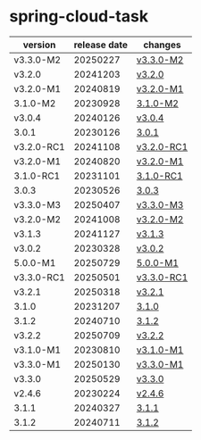 # spring-cloud-task	


|version|release date|changes|
|---|---|---|
|v3.3.0-M2|20250227|[v3.3.0-M2](./v3.3.0-M2-20250227.md)|
|v3.2.0|20241203|[v3.2.0](./v3.2.0-20241203.md)|
|v3.2.0-M1|20240819|[v3.2.0-M1](./v3.2.0-M1-20240819.md)|
|3.1.0-M2|20230928|[3.1.0-M2](./3.1.0-M2-20230928.md)|
|v3.0.4|20240126|[v3.0.4](./v3.0.4-20240126.md)|
|3.0.1|20230126|[3.0.1](./3.0.1-20230126.md)|
|v3.2.0-RC1|20241108|[v3.2.0-RC1](./v3.2.0-RC1-20241108.md)|
|v3.2.0-M1|20240820|[v3.2.0-M1](./v3.2.0-M1-20240820.md)|
|3.1.0-RC1|20231101|[3.1.0-RC1](./3.1.0-RC1-20231101.md)|
|3.0.3|20230526|[3.0.3](./3.0.3-20230526.md)|
|v3.3.0-M3|20250407|[v3.3.0-M3](./v3.3.0-M3-20250407.md)|
|v3.2.0-M2|20241008|[v3.2.0-M2](./v3.2.0-M2-20241008.md)|
|v3.1.3|20241127|[v3.1.3](./v3.1.3-20241127.md)|
|v3.0.2|20230328|[v3.0.2](./v3.0.2-20230328.md)|
|5.0.0-M1|20250729|[5.0.0-M1](./5.0.0-M1-20250729.md)|
|v3.3.0-RC1|20250501|[v3.3.0-RC1](./v3.3.0-RC1-20250501.md)|
|v3.2.1|20250318|[v3.2.1](./v3.2.1-20250318.md)|
|3.1.0|20231207|[3.1.0](./3.1.0-20231207.md)|
|3.1.2|20240710|[3.1.2](./3.1.2-20240710.md)|
|v3.2.2|20250709|[v3.2.2](./v3.2.2-20250709.md)|
|v3.1.0-M1|20230810|[v3.1.0-M1](./v3.1.0-M1-20230810.md)|
|v3.3.0-M1|20250130|[v3.3.0-M1](./v3.3.0-M1-20250130.md)|
|v3.3.0|20250529|[v3.3.0](./v3.3.0-20250529.md)|
|v2.4.6|20230224|[v2.4.6](./v2.4.6-20230224.md)|
|3.1.1|20240327|[3.1.1](./3.1.1-20240327.md)|
|3.1.2|20240711|[3.1.2](./3.1.2-20240711.md)|
